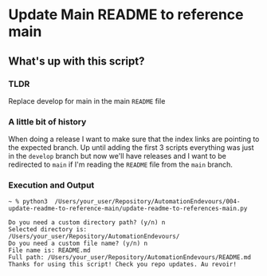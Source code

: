 # Update Main README to reference main

## What's up with this script?

### TLDR
Replace develop for main in the main `README` file

### A little bit of history
When doing a release I want to make sure that the index links are pointing to the expected branch.
Up until adding the first 3 scripts everything was just in the `develop` branch but now we'll have releases and I want to be redirected to `main` if I'm reading the `README` file from the `main` branch.


### Execution and Output

```
~ % python3  /Users/your_user/Repository/AutomationEndevours/004-update-readme-to-reference-main/update-readme-to-references-main.py 

Do you need a custom directory path? (y/n) n
Selected directory is: /Users/your_user/Repository/AutomationEndevours/
Do you need a custom file name? (y/n) n
File name is: README.md
Full path: /Users/your_user/Repository/AutomationEndevours/README.md
Thanks for using this script! Check you repo updates. Au revoir!
```
